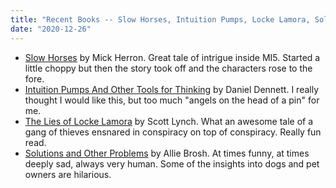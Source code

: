```yaml
---
title: "Recent Books -- Slow Horses, Intuition Pumps, Locke Lamora, Solutions and Other Problems"
date: "2020-12-26"
---
```


- [Slow Horses](https://www.goodreads.com/book/show/19191674-slow-horses) by Mick Herron. Great tale of intrigue inside MI5. Started a little choppy but then the story took off and the characters rose to the fore.
- [Intuition Pumps And Other Tools for Thinking](https://www.goodreads.com/book/show/18378002-intuition-pumps-and-other-tools-for-thinking) by Daniel Dennett. I really thought I would like this, but too much "angels on the head of a pin" for me.
- [The Lies of Locke Lamora](https://www.goodreads.com/book/show/29588376-the-lies-of-locke-lamora) by Scott Lynch. What an awesome tale of a gang of thieves ensnared in conspiracy on top of conspiracy. Really fun read.
- [Solutions and Other Problems](https://www.goodreads.com/book/show/51323365-solutions-and-other-problems) by Allie Brosh. At times funny, at times deeply sad, always very human. Some of the insights into dogs and pet owners are hilarious.
